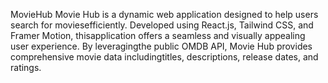 MovieHub
Movie Hub is a dynamic web application designed to help users search for moviesefficiently. Developed using React.js, Tailwind CSS, and Framer Motion, thisapplication offers a seamless and visually appealing user experience. By leveragingthe public OMDB API, Movie Hub provides comprehensive movie data includingtitles, descriptions, release dates, and ratings.
